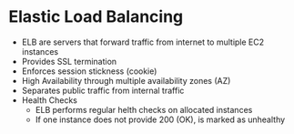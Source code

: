 # Elastic Load Balancing

- ELB are servers that forward traffic from internet to multiple EC2 instances
- Provides SSL termination
- Enforces session stickness (cookie)
- High Availability through multiple availability zones (AZ)
- Separates public traffic from internal traffic
- Health Checks
  - ELB performs regular helth checks on allocated instances
  - If one instance does not provide 200 (OK), is marked as unhealthy
